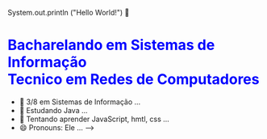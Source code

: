  System.out.println ("Hello World!") 👋
 <h1 style="color: blue;">Bacharelando em Sistemas de Informação <br> Tecnico em Redes de Computadores</h1>
 
- 🔭 3/8 em Sistemas de Informação ...
- 🌱 Estudando Java ...
- 🌱 Tentando aprender JavaScript, hmtl, css ...
- 😄 Pronouns: Ele ...
-->
